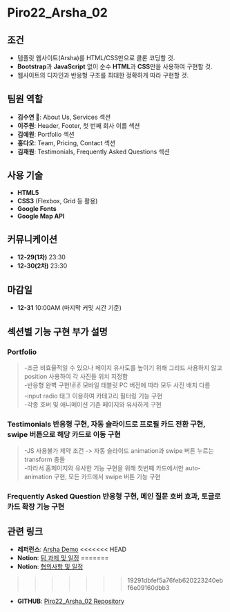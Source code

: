 # Piro22_Arsha_02

## 조건

- 템플릿 웹사이트(Arsha)를 HTML/CSS만으로 클론 코딩할 것.
- **Bootstrap**과 **JavaScript** 없이 순수 **HTML**과 **CSS**만을 사용하여 구현할 것.
- 웹사이트의 디자인과 반응형 구조를 최대한 정확하게 따라 구현할 것.

## 팀원 역할

- **김수연 👑**: About Us, Services 섹션
- **이주원**: Header, Footer, 첫 번째 회사 이름 섹션
- **김예원**: Portfolio 섹션
- **홍다오**: Team, Pricing, Contact 섹션
- **김재원**: Testimonials, Frequently Asked Questions 섹션

## 사용 기술

- **HTML5**
- **CSS3** (Flexbox, Grid 등 활용)
- **Google Fonts**
- **Google Map API**

## 커뮤니케이션

- **12-29(1차)** 23:30
- **12-30(2차)** 23:30

## 마감일

- **12-31** 10:00AM (마지막 커밋 시간 기준)

## 섹션별 기능 구현 부가 설명

### Portfolio
>	-조금 비효율적일 수 있으나 페이지 유사도를 높이기 위해 그리드 사용하지 않고 position 사용하여 각 사진들 위치 지정함   
>	-반응형 완벽 구현!✌✌ 모바일 태블릿 PC 버전에 따라 모두 사진 배치 다름   
> -input radio 태그 이용하여 카테고리 필터링 기능 구현   
> -각종 호버 및 애니메이션 기존 페이지와 유사하게 구현   

### Testimonials 반응형 구현, 자동 슬라이드로 프로필 카드 전환 구현, swipe 버튼으로 해당 카드로 이동 구현
>	 -JS 사용불가 제약 조건 -> 자동 슬라이드 animation과 swipe 버튼 누르는 transform 충돌   
>	 -따라서 홈페이지와 유사한 기능 구현을 위해 첫번째 카드에서만 auto-animation 구현, 모든 카드에서 swipe 버튼 기능 구현   

### Frequently Asked Question 반응형 구현, 메인 질문 호버 효과, 토글로 카드 확장 기능 구현



## 관련 링크

- **레퍼런스**: [Arsha Demo](https://bootstrapmade.com/demo/Arsha/)
<<<<<<< HEAD
- **Notion**: [팀 과제 및 일정](https://www.notion.so/16a4042295a980508548f69608b45b1d?pvs=21)
=======
- **Notion**: [협의사항 및 일정](https://www.notion.so/16a4042295a980508548f69608b45b1d?pvs=21)
>>>>>>> 19291dbfef5a76feb620223240ebf6e09160dbb3
- **GITHUB**: [Piro22_Arsha_02 Repository](https://github.com/Pirogramming-22/Piro22_Arsha_02)
